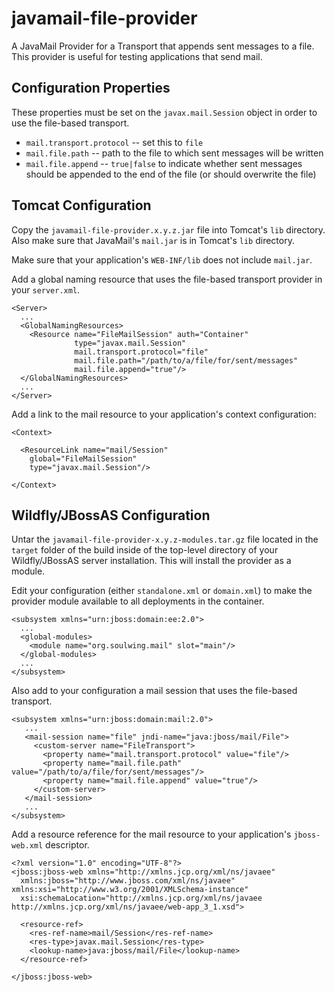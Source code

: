 javamail-file-provider
======================

A JavaMail Provider for a Transport that appends sent messages to a file.  
This provider is useful for testing applications that send mail.

Configuration Properties
------------------------

These properties must be set on the ```javax.mail.Session``` object in order to 
use the file-based transport.

* `mail.transport.protocol` -- set this to `file`
* `mail.file.path` -- path to the file to which sent messages will be
  written
* `mail.file.append` -- `true|false` to indicate whether sent messages
  should be appended to the end of the file (or should overwrite the file)

Tomcat Configuration
--------------------

Copy the `javamail-file-provider.x.y.z.jar` file into Tomcat's `lib`
directory.  Also make sure that JavaMail's `mail.jar` is in Tomcat's 
`lib` directory.

Make sure that your application's `WEB-INF/lib` does not include 
`mail.jar`.

Add a global naming resource that uses the file-based transport provider in
your `server.xml`.

```
<Server>
  ...
  <GlobalNamingResources>
    <Resource name="FileMailSession" auth="Container"
              type="javax.mail.Session"
              mail.transport.protocol="file" 
              mail.file.path="/path/to/a/file/for/sent/messages" 
              mail.file.append="true"/>
  </GlobalNamingResources>
  ...
</Server>
```

Add a link to the mail resource to your application's context configuration:

```
<Context>

  <ResourceLink name="mail/Session"
    global="FileMailSession"
    type="javax.mail.Session"/>

</Context>
```

Wildfly/JBossAS Configuration
-----------------------------

Untar the `javamail-file-provider-x.y.z-modules.tar.gz` file located in the 
`target` folder of the build inside of the top-level directory of your
Wildfly/JBossAS server installation.  This will install the provider as a
module.

Edit your configuration (either `standalone.xml` or `domain.xml`) to
make the provider module available to all deployments in the container.

```
<subsystem xmlns="urn:jboss:domain:ee:2.0">
  ...
  <global-modules>
    <module name="org.soulwing.mail" slot="main"/>
  </global-modules>
  ...
</subsystem>
```

Also add to your configuration a mail session that uses the file-based 
transport.

```
<subsystem xmlns="urn:jboss:domain:mail:2.0">
   ...
   <mail-session name="file" jndi-name="java:jboss/mail/File">
     <custom-server name="FileTransport">
       <property name="mail.transport.protocol" value="file"/>
       <property name="mail.file.path" value="/path/to/a/file/for/sent/messages"/>
       <property name="mail.file.append" value="true"/>
     </custom-server>
   </mail-session>
   ...
</subsystem>
```

Add a resource reference for the mail resource to your application's 
`jboss-web.xml` descriptor.

```
<?xml version="1.0" encoding="UTF-8"?>
<jboss:jboss-web xmlns="http://xmlns.jcp.org/xml/ns/javaee"
  xmlns:jboss="http://www.jboss.com/xml/ns/javaee" xmlns:xsi="http://www.w3.org/2001/XMLSchema-instance"
  xsi:schemaLocation="http://xmlns.jcp.org/xml/ns/javaee http://xmlns.jcp.org/xml/ns/javaee/web-app_3_1.xsd">

  <resource-ref>
    <res-ref-name>mail/Session</res-ref-name>
    <res-type>javax.mail.Session</res-type>
    <lookup-name>java:jboss/mail/File</lookup-name>
  </resource-ref>

</jboss:jboss-web>
```

 


